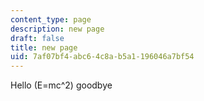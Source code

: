 ```yaml
---
content_type: page
description: new page
draft: false
title: new page
uid: 7af07bf4-abc6-4c8a-b5a1-196046a7bf54
---
```

Hello \(E=mc^2\) goodbye